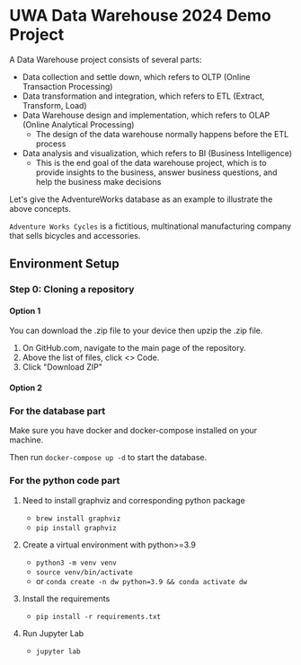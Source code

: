 # UWA Data Warehouse 2024 Demo Project

A Data Warehouse project consists of several parts:

- Data collection and settle down, which refers to OLTP (Online Transaction Processing)
- Data transformation and integration, which refers to ETL (Extract, Transform, Load)
- Data Warehouse design and implementation, which refers to OLAP (Online Analytical Processing)
    - The design of the data warehouse normally happens before the ETL process
- Data analysis and visualization, which refers to BI (Business Intelligence)
    - This is the end goal of the data warehouse project, which is to provide insights to the business, answer business
      questions, and help the business make decisions

Let's give the AdventureWorks database as an example to illustrate the above concepts.

`Adventure Works Cycles` is a fictitious, multinational manufacturing company that sells bicycles and accessories.

## Environment Setup

### Step 0: Cloning a repository

#### Option 1

You can download the .zip file to your device then upzip the .zip file.

1. On GitHub.com, navigate to the main page of the repository.
2. Above the list of files, click <> Code.
3. Click "Download ZIP"

#### Option 2


### For the database part

Make sure you have docker and docker-compose installed on your machine.

Then run `docker-compose up -d` to start the database.

### For the python code part

1. Need to install graphviz and corresponding python package
    - `brew install graphviz`
    - `pip install graphviz`

2. Create a virtual environment with python>=3.9
    - `python3 -m venv venv`
    - `source venv/bin/activate`
    - or `conda create -n dw python=3.9 && conda activate dw`
3. Install the requirements
    - `pip install -r requirements.txt`
4. Run Jupyter Lab
    - `jupyter lab`
